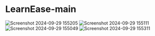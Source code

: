 ﻿# LearnEase-main
![Screenshot 2024-09-29 155205](https://github.com/user-attachments/assets/19bc6415-82fc-40d3-8ba0-004eab615cbf)
![Screenshot 2024-09-29 155111](https://github.com/user-attachments/assets/0392a1df-acef-4685-83a4-ce588bc6567a)
![Screenshot 2024-09-29 155049](https://github.com/user-attachments/assets/a50d3b0f-6afe-43b4-873c-0ab3743d8acf)
![Screenshot 2024-09-29 155311](https://github.com/user-attachments/assets/07dde578-a59f-486c-9531-995a5d132d10)

